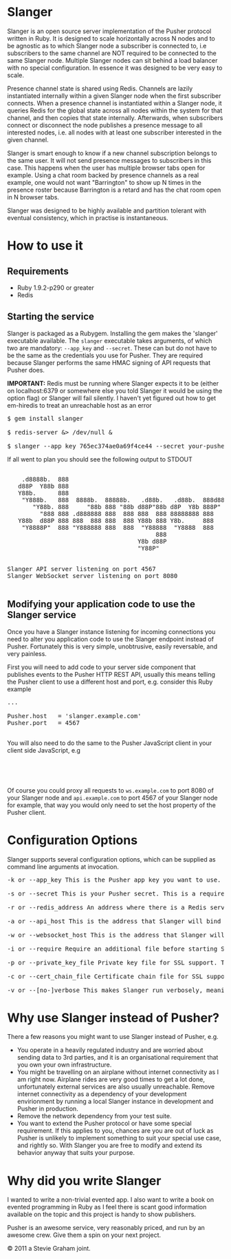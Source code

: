 # Slanger

Slanger is an open source server implementation of the Pusher protocol written in Ruby. It is designed to scale horizontally across N nodes and to be agnostic as to which Slanger node a subscriber is connected to, i.e subscribers to the same channel are NOT required to be connected to the same Slanger node. Multiple Slanger nodes can sit behind a load balancer with no special configuration. In essence it was designed to be very easy to scale.

Presence channel state is shared using Redis. Channels are lazily instantiated internally within a given Slanger node when the first subscriber connects. When a presence channel is instantiated within a Slanger node, it queries Redis for the global state across all nodes within the system for that channel, and then copies that state internally. Afterwards, when subscribers connect or disconnect the node publishes a presence message to all interested nodes, i.e. all nodes with at least one subscriber interested in the given channel.

Slanger is smart enough to know if a new channel subscription belongs to the same user. It will not send presence messages to subscribers in this case. This happens when the user has multiple browser tabs open for example. Using a chat room backed by presence channels as a real example, one would not want "Barrington" to show up N times in the presence roster because Barrington is a retard and has the chat room open in N browser tabs.

Slanger was designed to be highly available and partition tolerant with eventual consistency, which in practise is instantaneous.

# How to use it

## Requirements

- Ruby 1.9.2-p290 or greater
- Redis

## Starting the service

Slanger is packaged as a Rubygem. Installing the gem makes the 'slanger' executable available. The `slanger` executable takes arguments, of which two are mandatory: `--app_key` and `--secret`. These can but do not have to be the same as the credentials you use for Pusher. They are required because Slanger performs the same HMAC signing of API requests that Pusher does.

__IMPORTANT:__ Redis must be running where Slanger expects it to be (either on localhost:6379 or somewhere else you told Slanger it would be using the option flag) or Slanger will fail silently. I haven't yet figured out how to get em-hiredis to treat an unreachable host as an error

<pre>
$ gem install slanger

$ redis-server &> /dev/null &

$ slanger --app_key 765ec374ae0a69f4ce44 --secret your-pusher-secret
</pre>

If all went to plan you should see the following output to STDOUT

<pre>

    .d8888b.  888
   d88P  Y88b 888
   Y88b.      888
    "Y888b.   888  8888b.  88888b.   .d88b.   .d88b.  888d888
       "Y88b. 888     "88b 888 "88b d88P"88b d8P  Y8b 888P"
         "888 888 .d888888 888  888 888  888 88888888 888
   Y88b  d88P 888 888  888 888  888 Y88b 888 Y8b.     888
    "Y8888P"  888 "Y888888 888  888  "Y88888  "Y8888  888
                                         888
                                    Y8b d88P
                                    "Y88P"


Slanger API server listening on port 4567
Slanger WebSocket server listening on port 8080

</pre>

## Modifying your application code to use the Slanger service

Once you have a Slanger instance listening for incoming connections you need to alter you application code to use the Slanger endpoint instead of Pusher. Fortunately this is very simple, unobtrusive, easily reversable, and very painless.


First you will need to add code to your server side component that publishes events to the Pusher HTTP REST API, usually this means telling the Pusher client to use a different host and port, e.g. consider this Ruby example

<pre>
...

Pusher.host   = 'slanger.example.com'
Pusher.port   = 4567

</pre>

You will also need to do the same to the Pusher JavaScript client in your client side JavaScript, e.g

<pre>

<script type="text/javascript">
  ...

  Pusher.host    = 'slanger.example.com'
  Pusher.ws_port = 8080

</script>
</pre>

Of course you could proxy all requests to `ws.example.com` to port 8080 of your Slanger node and `api.example.com` to port 4567 of your Slanger node for example, that way you would only need to set the host property of the Pusher client.

# Configuration Options

Slanger supports several configuration options, which can be supplied as command line arguments at invocation.

<pre>
-k or --app_key This is the Pusher app key you want to use. This is a required argument

-s or --secret This is your Pusher secret. This is a required argument

-r or --redis_address An address where there is a Redis server running. This is an optional argument and defaults to redis://127.0.0.1:6379/0

-a or --api_host This is the address that Slanger will bind the HTTP REST API part of the service to. This is an optional argument and defaults to 0.0.0.0:4567

-w or --websocket_host This is the address that Slanger will bind the WebSocket part of the service to. This is an optional argument and defaults to 0.0.0.0:8080

-i or --require Require an additional file before starting Slanger to tune it to your needs. This is an optional argument

-p or --private_key_file Private key file for SSL support. This argument is optional, if given, SSL will be enabled

-c or --cert_chain_file Certificate chain file for SSL support. This argument is optional, if given, SSL will be enabled

-v or --[no-]verbose This makes Slanger run verbosely, meaning WebSocket frames will be echoed to STDOUT. Useful for debugging
</pre>


# Why use Slanger instead of Pusher?

There a few reasons you might want to use Slanger instead of Pusher, e.g.

- You operate in a heavily regulated industry and are worried about sending data to 3rd parties, and it is an organisational requirement that you own your own infrastructure.
- You might be travelling on an airplane without internet connectivity as I am right now. Airplane rides are very good times to get a lot done, unfortunately external services are also usually unreachable. Remove internet connectivity as a dependency of your development envirionment by running a local Slanger instance in development and Pusher in production.
- Remove the network dependency from your test suite.
- You want to extend the Pusher protocol or have some special requirement. If this applies to you, chances are you are out of luck as Pusher is unlikely to implement something to suit your special use case, and rightly so. With Slanger you are free to modify and extend its behavior anyway that suits your purpose.

# Why did you write Slanger

I wanted to write a non-trivial evented app. I also want to write a book on evented programming in Ruby as I feel there is scant good information available on the topic and this project is handy to show publishers.

Pusher is an awesome service, very reasonably priced, and run by an awesome crew. Give them a spin on your next project.

&copy; 2011 a Stevie Graham joint.


